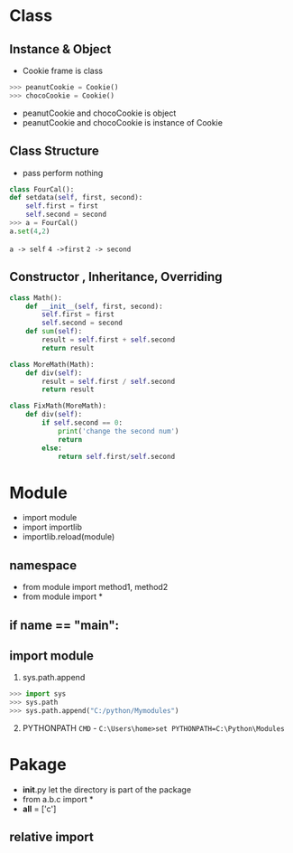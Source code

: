# Class

## Instance & Object

- Cookie frame is class
```python
>>> peanutCookie = Cookie()
>>> chocoCookie = Cookie()
```
- peanutCookie and chocoCookie is object
- peanutCookie and chocoCookie is instance of Cookie

## Class Structure

- pass perform nothing

```python
class FourCal():
def setdata(self, first, second):
    self.first = first
    self.second = second
>>> a = FourCal()
a.set(4,2)         
```
`a -> self` `4 ->first` `2 -> second`

## Constructor , Inheritance, Overriding
```python
class Math():
    def __init__(self, first, second):
        self.first = first
        self.second = second
    def sum(self):
        result = self.first + self.second
        return result

class MoreMath(Math):
    def div(self):
        result = self.first / self.second
        return result

class FixMath(MoreMath):
    def div(self):
        if self.second == 0:
            print('change the second num')
            return  
        else: 
            return self.first/self.second
```

# Module 
- import module
- import importlib
- importlib.reload(module)

## namespace
- from module import method1, method2
- from module import *

## if __name__ == "__main__":

## import module

1. sys.path.append
```python
>>> import sys
>>> sys.path
>>> sys.path.append("C:/python/Mymodules")
```
2. PYTHONPATH
`CMD` - `C:\Users\home>set PYTHONPATH=C:\Python\Modules`

# Pakage

- __init__.py let the directory is part of the package
- from a.b.c import *
- __all__ = ['c']

## relative import 
